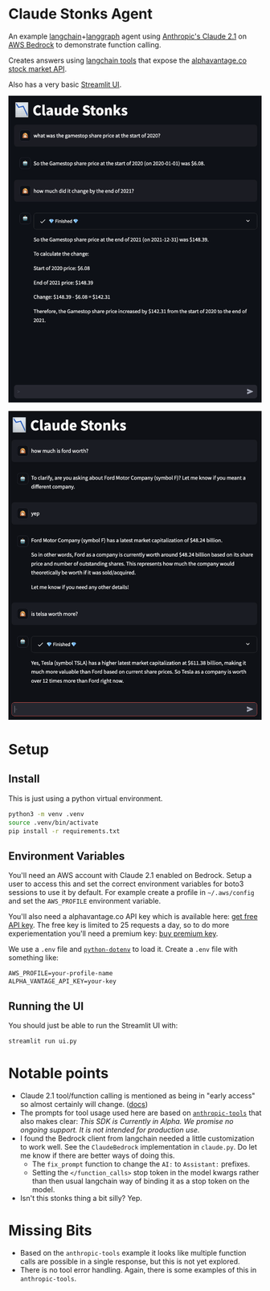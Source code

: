 # Claude Stonks Agent

An example [langchain](https://www.langchain.com/)+[langgraph](https://python.langchain.com/docs/langgraph) agent using [Anthropic's Claude 2.1](https://www.anthropic.com/news/claude-2-1) on [AWS Bedrock](https://aws.amazon.com/bedrock/) to demonstrate function calling. 

Creates answers using [langchain tools](https://python.langchain.com/docs/modules/agents/tools/) that expose the [alphavantage.co stock market API](https://www.alphavantage.co/documentation/).

Also has a very basic [Streamlit UI](https://docs.streamlit.io/library/api-reference/chat).


![gamestop example](docs/example-1.png)

![tesla example](docs/example-2.png)

# Setup

## Install

This is just using a python virtual environment.

```sh
python3 -m venv .venv
source .venv/bin/activate
pip install -r requirements.txt
```

## Environment Variables

You'll need an AWS account with Claude 2.1 enabled on Bedrock.
Setup a user to access this and set the correct environment variables for boto3 sessions to use it by default.
For example create a profile in `~/.aws/config` and set the `AWS_PROFILE` environment variable.

You'll also need a alphavantage.co API key which is available here: [get free API key](https://www.alphavantage.co/support/#api-key).
The free key is limited to 25 requests a day, so to do more experiementation you'll need a premium key: [buy premium key](https://www.alphavantage.co/premium/).

We use a `.env` file and [`python-dotenv`](https://pypi.org/project/python-dotenv/) to load it.
Create a `.env` file with something like:

```
AWS_PROFILE=your-profile-name
ALPHA_VANTAGE_API_KEY=your-key
```

## Running the UI

You should just be able to run the Streamlit UI with:

```sh
streamlit run ui.py
```

# Notable points

 - Claude 2.1 tool/function calling is mentioned as being in "early access" so almost certainly will change. ([docs](https://docs.anthropic.com/claude/docs/claude-2p1-guide))
 - The prompts for tool usage used here are based on [`anthropic-tools`](https://github.com/anthropics/anthropic-tools) that also makes clear: _This SDK is Currently in Alpha. We promise no ongoing support. It is not intended for production use._
 - I found the Bedrock client from langchain needed a little customization to work well. See the `ClaudeBedrock` implementation in `claude.py`. Do let me know if there are better ways of doing this.
   - The `fix_prompt` function to change the `AI:` to `Assistant:` prefixes.
   - Setting the `</function_calls>` stop token in the model kwargs rather than then usual langchain way of binding it as a stop token on the model.
 - Isn't this stonks thing a bit silly? Yep.

# Missing Bits

 - Based on the `anthropic-tools` example it looks like multiple function calls are possible in a single response, but this is not yet explored.
 - There is no tool error handling. Again, there is some examples of this in `anthropic-tools`.